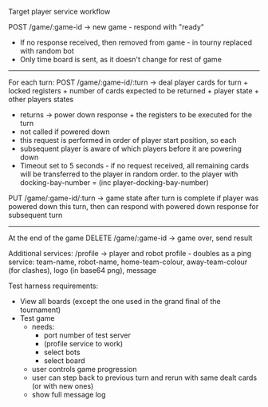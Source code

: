 Target player service workflow

POST  /game/:game-id -> new game - respond with "ready"
- If no response received, then removed from game - in tourny replaced with random bot
- Only time board is sent, as it doesn't change for rest of game

-------
For each turn:
POST /game/:game-id/:turn -> deal player cards for turn + locked registers + number of cards expected to be returned 
                             + player state + other players states
- returns -> power down response + the registers to be executed for the turn
- not called if powered down
- this request is performed in order of player start position, so each
- subsequent player is aware of which players before it are powering down
- Timeout set to 5 seconds - if no request received, all remaining cards will be transferred to the player in
random order.
 to the player with docking-bay-number = (inc player-docking-bay-number)
  
PUT /game/:game-id/:turn -> game state after turn is complete
 if player was powered down this turn, then can respond with powered down response for subsequent turn
 
-------

At the end of the game
DELETE /game/:game-id -> game over, send result
 
Additional services:
/profile -> player and robot profile - doubles as a ping service:
    team-name, robot-name, home-team-colour, away-team-colour (for clashes), logo (in base64 png), message


Test harness requirements:
- View all boards (except the one used in the grand final of the tournament)
- Test game
    - needs:
        - port number of test server
        - (profile service to work)
        - select bots
        - select board
    - user controls game progression
    - user can step back to previous turn and rerun with same dealt cards (or with new ones)
    - show full message log
